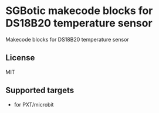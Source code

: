 # SGBotic makecode blocks for DS18B20 temperature sensor

Makecode blocks for DS18B20 temperature sensor

## License

MIT

## Supported targets

* for PXT/microbit
